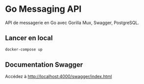 # Go Messaging API

API de messagerie en Go avec Gorilla Mux, Swagger, PostgreSQL.

## Lancer en local

```sh
docker-compose up
```

## Documentation Swagger

Accédez à [http://localhost:4000/swagger/index.html](http://localhost:5432/swagger/index.html)
